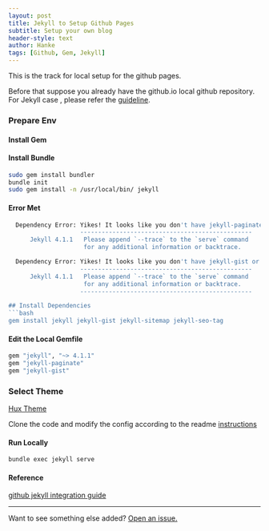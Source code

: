 ```yaml
---
layout: post
title: Jekyll to Setup Github Pages
subtitle: Setup your own blog 
header-style: text
author: Hanke
tags: [Github, Gem, Jekyll]
---
```


This is the track for local setup for the github pages.

Before that suppose you already have the github.io local github repository.
For Jekyll case , please refer the [guideline](https://github.com/poole/poole#usage).

### Prepare Env
#### Install Gem

#### Install Bundle
```bash
sudo gem install bundler
bundle init
sudo gem install -n /usr/local/bin/ jekyll
```

#### Error Met
```bash
  Dependency Error: Yikes! It looks like you don't have jekyll-paginate or one of its dependencies installed. In order to use Jekyll as currently configured, you'll need to install this gem. If you've run Jekyll with `bundle exec`, ensure that you have included the jekyll-paginate gem in your Gemfile as well. The full error message from Ruby is: 'cannot load such file -- jekyll-paginate' If you run into trouble, you can find helpful resources at https://jekyllrb.com/help/!
                    ------------------------------------------------
      Jekyll 4.1.1   Please append `--trace` to the `serve` command
                     for any additional information or backtrace.

```

```bash
  Dependency Error: Yikes! It looks like you don't have jekyll-gist or one of its dependencies installed. In order to use Jekyll as currently configured, you'll need to install this gem. If you've run Jekyll with `bundle exec`, ensure that you have included the jekyll-gist gem in your Gemfile as well. The full error message from Ruby is: 'cannot load such file -- jekyll-gist' If you run into trouble, you can find helpful resources at https://jekyllrb.com/help/!
                    ------------------------------------------------
      Jekyll 4.1.1   Please append `--trace` to the `serve` command
                     for any additional information or backtrace.
                    ------------------------------------------------

## Install Dependencies
```bash
gem install jekyll jekyll-gist jekyll-sitemap jekyll-seo-tag
```

#### Edit the Local Gemfile
```bash
gem "jekyll", "~> 4.1.1"
gem "jekyll-paginate"
gem "jekyll-gist"
```

### Select Theme
[Hux Theme](https://github.com/Huxpro/huxpro.github.io)

Clone the code and modify the config according to the readme [instructions](https://github.com/Huxpro/huxpro.github.io/blob/master/_doc/Manual.md)

#### Run Locally
```bash
bundle exec jekyll serve
```

#### Reference
[github jekyll integration guide](https://docs.github.com/cn/free-pro-team@latest/github/working-with-github-pages/testing-your-github-pages-site-locally-with-jekyll)

-----

Want to see something else added? <a href="https://hanke.github.io/">Open an issue.</a>
